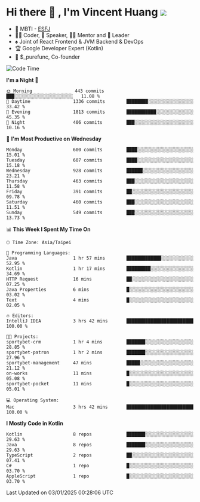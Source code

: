 # Hi there 👋 , I'm Vincent Huang ![](https://komarev.com/ghpvc/?username=Jian-Min-Huang)
- 👀 MBTI - [ESFJ](https://www.16personalities.com/esfj-personality)
- 👨‍💻 Coder, 🎤 Speaker, 👨‍🏫 Mentor and 🚀 Leader
- ♠️ Joint of React Frontend & JVM Backend & DevOps
- 🏆 Google Developer Expert (Kotlin)
- 💼 $_purefunc, Co-founder

<!--START_SECTION:waka-->
![Code Time](http://img.shields.io/badge/Code%20Time-4%2C838%20hrs%2046%20mins-blue)

**I'm a Night 🦉** 

```text
🌞 Morning                443 commits         ███░░░░░░░░░░░░░░░░░░░░░░   11.08 % 
🌆 Daytime                1336 commits        ████████░░░░░░░░░░░░░░░░░   33.42 % 
🌃 Evening                1813 commits        ███████████░░░░░░░░░░░░░░   45.35 % 
🌙 Night                  406 commits         ███░░░░░░░░░░░░░░░░░░░░░░   10.16 % 
```
📅 **I'm Most Productive on Wednesday** 

```text
Monday                   600 commits         ████░░░░░░░░░░░░░░░░░░░░░   15.01 % 
Tuesday                  607 commits         ████░░░░░░░░░░░░░░░░░░░░░   15.18 % 
Wednesday                928 commits         ██████░░░░░░░░░░░░░░░░░░░   23.21 % 
Thursday                 463 commits         ███░░░░░░░░░░░░░░░░░░░░░░   11.58 % 
Friday                   391 commits         ██░░░░░░░░░░░░░░░░░░░░░░░   09.78 % 
Saturday                 460 commits         ███░░░░░░░░░░░░░░░░░░░░░░   11.51 % 
Sunday                   549 commits         ███░░░░░░░░░░░░░░░░░░░░░░   13.73 % 
```


📊 **This Week I Spent My Time On** 

```text
🕑︎ Time Zone: Asia/Taipei

💬 Programming Languages: 
Java                     1 hr 57 mins        █████████████░░░░░░░░░░░░   52.95 % 
Kotlin                   1 hr 17 mins        █████████░░░░░░░░░░░░░░░░   34.69 % 
HTTP Request             16 mins             ██░░░░░░░░░░░░░░░░░░░░░░░   07.25 % 
Java Properties          6 mins              █░░░░░░░░░░░░░░░░░░░░░░░░   03.02 % 
Text                     4 mins              █░░░░░░░░░░░░░░░░░░░░░░░░   02.05 % 

🔥 Editors: 
IntelliJ IDEA            3 hrs 42 mins       █████████████████████████   100.00 % 

🐱‍💻 Projects: 
sportybet-crm            1 hr 4 mins         ███████░░░░░░░░░░░░░░░░░░   28.85 % 
sportybet-patron         1 hr 2 mins         ███████░░░░░░░░░░░░░░░░░░   27.96 % 
sportybet-management     47 mins             █████░░░░░░░░░░░░░░░░░░░░   21.12 % 
on-works                 11 mins             █░░░░░░░░░░░░░░░░░░░░░░░░   05.08 % 
sportybet-pocket         11 mins             █░░░░░░░░░░░░░░░░░░░░░░░░   05.01 % 

💻 Operating System: 
Mac                      3 hrs 42 mins       █████████████████████████   100.00 % 
```

**I Mostly Code in Kotlin** 

```text
Kotlin                   8 repos             ███████░░░░░░░░░░░░░░░░░░   29.63 % 
Java                     8 repos             ███████░░░░░░░░░░░░░░░░░░   29.63 % 
TypeScript               2 repos             ██░░░░░░░░░░░░░░░░░░░░░░░   07.41 % 
C#                       1 repo              █░░░░░░░░░░░░░░░░░░░░░░░░   03.70 % 
AppleScript              1 repo              █░░░░░░░░░░░░░░░░░░░░░░░░   03.70 % 
```




 Last Updated on 03/01/2025 00:28:06 UTC
<!--END_SECTION:waka-->
